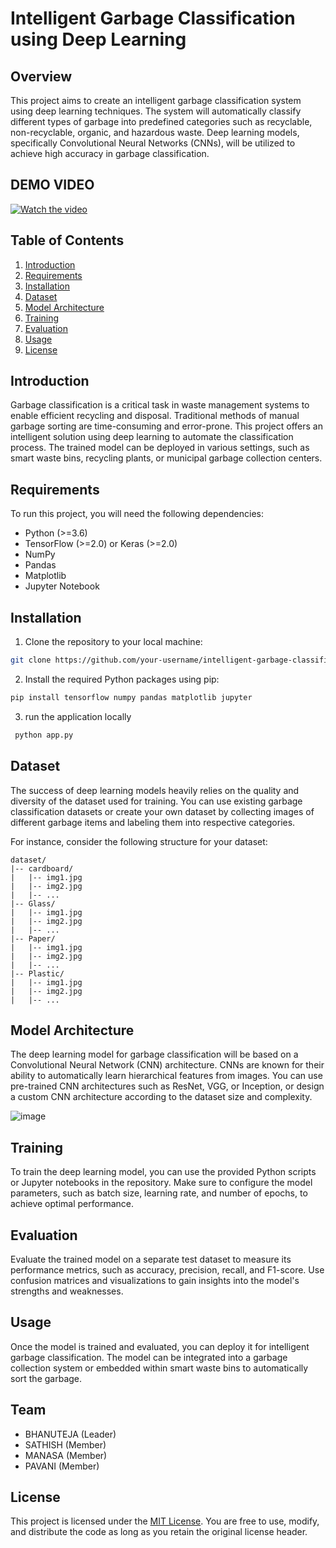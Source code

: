 
# Intelligent Garbage Classification using Deep Learning

## Overview

This project aims to create an intelligent garbage classification system using deep learning techniques. The system will automatically classify different types of garbage into predefined categories such as recyclable, non-recyclable, organic, and hazardous waste. Deep learning models, specifically Convolutional Neural Networks (CNNs), will be utilized to achieve high accuracy in garbage classification.

## DEMO VIDEO
[![Watch the video](https://img.youtube.com/vi/4CvnbXI4azM/maxresdefault.jpg)](https://youtu.be/4CvnbXI4azM)

## Table of Contents

1. [Introduction](#introduction)
2. [Requirements](#requirements)
3. [Installation](#installation)
4. [Dataset](#dataset)
5. [Model Architecture](#model-architecture)
6. [Training](#training)
7. [Evaluation](#evaluation)
8. [Usage](#usage)
9. [License](#license)

## Introduction

Garbage classification is a critical task in waste management systems to enable efficient recycling and disposal. Traditional methods of manual garbage sorting are time-consuming and error-prone. This project offers an intelligent solution using deep learning to automate the classification process. The trained model can be deployed in various settings, such as smart waste bins, recycling plants, or municipal garbage collection centers.

## Requirements

To run this project, you will need the following dependencies:

- Python (>=3.6)
- TensorFlow (>=2.0) or Keras (>=2.0)
- NumPy
- Pandas
- Matplotlib
- Jupyter Notebook

## Installation

1. Clone the repository to your local machine:

```bash
git clone https://github.com/your-username/intelligent-garbage-classification.git
```

2. Install the required Python packages using pip:

```bash
pip install tensorflow numpy pandas matplotlib jupyter
```
3. run the application locally
```bash
 python app.py
```
## Dataset

The success of deep learning models heavily relies on the quality and diversity of the dataset used for training. You can use existing garbage classification datasets or create your own dataset by collecting images of different garbage items and labeling them into respective categories.

For instance, consider the following structure for your dataset:

```
dataset/
|-- cardboard/
|   |-- img1.jpg
|   |-- img2.jpg
|   |-- ...
|-- Glass/
|   |-- img1.jpg
|   |-- img2.jpg
|   |-- ...
|-- Paper/
|   |-- img1.jpg
|   |-- img2.jpg
|   |-- ...
|-- Plastic/
|   |-- img1.jpg
|   |-- img2.jpg
|   |-- ...
```

## Model Architecture

The deep learning model for garbage classification will be based on a Convolutional Neural Network (CNN) architecture. CNNs are known for their ability to automatically learn hierarchical features from images. You can use pre-trained CNN architectures such as ResNet, VGG, or Inception, or design a custom CNN architecture according to the dataset size and complexity.

![image](https://github.com/bhanuteja1901/Intelligent-Garbage-Classification-using-Deep-learning/assets/122372721/7b4c7730-694a-4be7-a6eb-7b14b1ed486a)


## Training

To train the deep learning model, you can use the provided Python scripts or Jupyter notebooks in the repository. Make sure to configure the model parameters, such as batch size, learning rate, and number of epochs, to achieve optimal performance.

## Evaluation

Evaluate the trained model on a separate test dataset to measure its performance metrics, such as accuracy, precision, recall, and F1-score. Use confusion matrices and visualizations to gain insights into the model's strengths and weaknesses.

## Usage

Once the model is trained and evaluated, you can deploy it for intelligent garbage classification. The model can be integrated into a garbage collection system or embedded within smart waste bins to automatically sort the garbage.

## Team

- BHANUTEJA (Leader)
- SATHISH (Member)
- MANASA (Member)
- PAVANI (Member)

## License

This project is licensed under the [MIT License](LICENSE). You are free to use, modify, and distribute the code as long as you retain the original license header.

